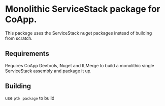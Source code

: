 # Monolithic ServiceStack package for CoApp.This package uses the ServiceStack nuget packages instead of building from scratch.## RequirementsRequires CoApp Devtools, Nuget and ILMerge to build a monolithic single ServiceStack assembly and package it up.## Buildinguse `ptk package` to build